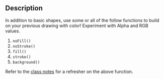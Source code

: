 ## Description 

In addition to basic shapes, use some or all of the follow functions to build on your previous drawing with color! Experiment with Alpha and RGB values.

1. `noFill()`
2. `noStroke()`
3. `fill()`
4. `stroke()`
5. `background()`

Refer to the [class notes](/01_p5) for a refresher on the above function.